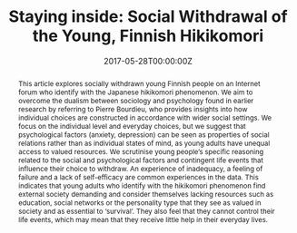 ---
title: "Staying inside: Social Withdrawal of the Young, Finnish Hikikomori"

# Authors
# If you created a profile for a user (e.g. the default `admin` user), write the username (folder name) here 
# and it will be replaced with their full name and linked to their profile.
authors:
- Hanna-Mari Husu
- Vesa Välimäki

# Author notes (optional)
# author_notes:
# - "Equal contribution"
# - "Equal contribution"

date: "2017-05-28T00:00:00Z"
doi: "10.1080/13676261.2016.1254167"

# Schedule page publish date (NOT publication's date).
publishDate: "2020-12-01T00:00:00Z"

# Publication type.
# Legend: 0 = Uncategorized; 1 = Conference paper; 2 = Journal article;
# 3 = Preprint / Working Paper; 4 = Report; 5 = Book; 6 = Book section;
# 7 = Thesis; 8 = Patent
publication_types: ["2"]

# Publication name and optional abbreviated publication name.
publication: Journal of Youth Studies
# publication_short: In *ICW*

abstract: This article explores socially withdrawn young Finnish people on an Internet forum who identify with the Japanese hikikomori phenomenon. We aim to overcome the dualism between sociology and psychology found in earlier research by referring to Pierre Bourdieu, who provides insights into how individual choices are constructed in accordance with wider social settings. We focus on the individual level and everyday choices, but we suggest that psychological factors (anxiety, depression) can be seen as properties of social relations rather than as individual states of mind, as young adults have unequal access to valued resources. We scrutinise young people’s specific reasoning related to the social and psychological factors and contingent life events that influence their choice to withdraw. An experience of inadequacy, a feeling of failure and a lack of self-efficacy are common experiences in the data. This indicates that young adults who identify with the hikikomori phenomenon find external society demanding and consider themselves lacking resources such as education, social networks or the personality type that they see as valued in society and as essential to ‘survival’. They also feel that they cannot control their life events, which may mean that they receive little help in their everyday lives.

# Summary. An optional shortened abstract.
# summary: Lorem ipsum dolor sit amet, consectetur adipiscing elit. Duis posuere tellus ac convallis placerat. Proin tincidunt magna sed ex sollicitudin condimentum.

tags: ["Bourdieu", "hikikomori", "social withdrawal", "social exclusion", "youth studies"]

# Display this page in the Featured widget?
# featured: true

# Custom links (uncomment lines below)
# links:
# - name: Custom Link
#   url: http://example.org

url_pdf: 'https://jyx.jyu.fi/bitstream/handle/123456789/53691/hannamari%20article%20edited%20clean.pdf'
url_code: ''
url_dataset: ''
url_poster: ''
url_project: ''
url_slides: ''
url_source: ''
url_video: ''

# Featured image
# To use, add an image named `featured.jpg/png` to your page's folder. 
# image:
#  caption: 'Image credit: [**Unsplash**](https://unsplash.com/photos/pLCdAaMFLTE)'
#  focal_point: ""
#  preview_only: false

# Associated Projects (optional).
#   Associate this publication with one or more of your projects.
#   Simply enter your project's folder or file name without extension.
#   E.g. `internal-project` references `content/project/internal-project/index.md`.
#   Otherwise, set `projects: []`.
# projects:
# - example

# Slides (optional).
#   Associate this publication with Markdown slides.
#   Simply enter your slide deck's filename without extension.
#   E.g. `slides: "example"` references `content/slides/example/index.md`.
#   Otherwise, set `slides: ""`.
# slides: example
---